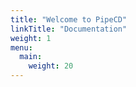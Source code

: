 ```yaml
---
title: "Welcome to PipeCD"
linkTitle: "Documentation"
weight: 1
menu:
  main:
    weight: 20
---
```

